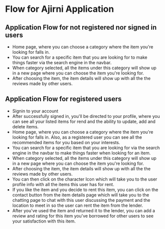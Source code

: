 # Flow for Ajirni Application

## Application Flow for not registered nor signed in users

- Home page, where you can choose a category where the item you're looking for falls in.
- You can search for a specific item that you are looking for to make things faster via the search engine in the navbar.
- When category selected, all the items under this category will show up in a new page where you can choose the item you're looking for.
- After choosing the item, the item details will show up with all the the reviews made by other users.

## Application Flow for registered users

- Signin to your account
- After successfully signed in, you'll be directed to your profile, where you can see all your listed items for rend and the ability to update, add and delete items.
- Home page, where you can choose a category where the item you're looking for falls in. Also, as a registered user you can see all the recommended items for you based on your interests.
- You can search for a specific item that you are looking for via the search engine in the navbar to make things faster when looking for an item.
- When category selected, all the items under this category will show up in a new page where you can choose the item you're looking for.
- After choosing the item, the item details will show up with all the the reviews made by other users.
- You can then click on the character Icon which will take you to the user profile info with all the items this user has for rent.
- If you like the item and you decide to rent this item, you can click on the contact button from the item details page which will take you to the chatting page to chat with this user discussing the payment and the location to meet in so the user can rent the item from the lender.
- After you've used the item and returned it to the lender, you can add a review and rating for this item you've borrowed for other users to see your satisfaction with this item.
